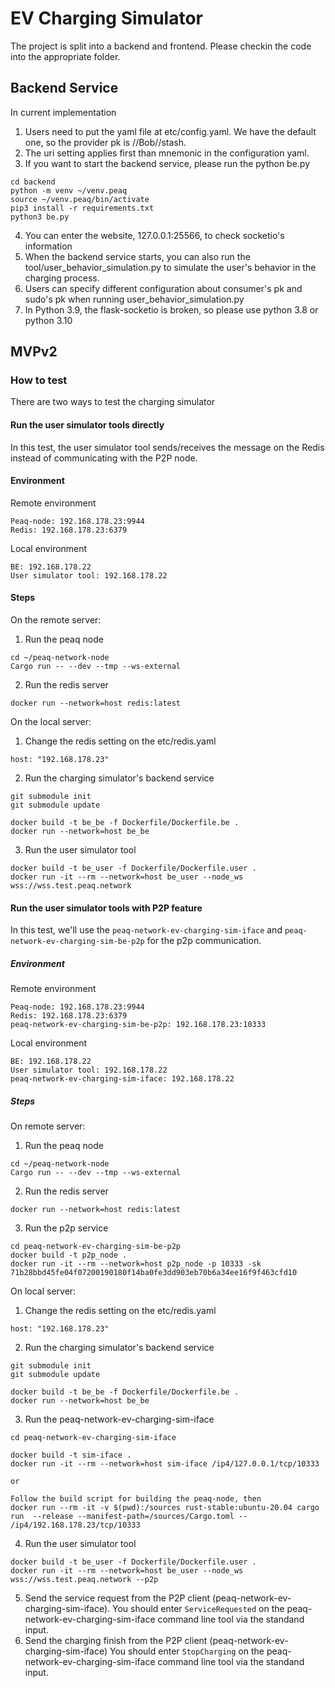 # EV Charging Simulator

The project is split into a backend and frontend.
Please checkin the code into the appropriate folder.


## Backend Service
In current implementation

1. Users need to put the yaml file at etc/config.yaml. We have the default one, so the provider pk is //Bob//stash.
2. The uri setting applies first than mnemonic in the configuration yaml.
3. If you want to start the backend service, please run the python be.py
```
cd backend
python -m venv ~/venv.peaq
source ~/venv.peaq/bin/activate
pip3 install -r requirements.txt
python3 be.py
```
4. You can enter the website, 127.0.0.1:25566, to check socketio's information
5. When the backend service starts, you can also run the tool/user_behavior_simulation.py to simulate the user's behavior in the charging process.
6. Users can specify different configuration about consumer's pk and sudo's pk when running user_behavior_simulation.py
7. In Python 3.9, the flask-socketio is broken, so please use python 3.8 or python 3.10

## MVPv2
### How to test
There are two ways to test the charging simulator

#### Run the user simulator tools directly
In this test, the user simulator tool sends/receives the message on the Redis instead of communicating with the P2P node.
#### Environment
Remote environment
```
Peaq-node: 192.168.178.23:9944
Redis: 192.168.178.23:6379
```
Local environment
```
BE: 192.168.178.22
User simulator tool: 192.168.178.22
```
#### Steps
On the remote server:
1. Run the peaq node
```
cd ~/peaq-network-node
Cargo run -- --dev --tmp --ws-external
```
2. Run the redis server
``` 
docker run --network=host redis:latest
```
On the local server:

1. Change the redis setting on the etc/redis.yaml
```
host: "192.168.178.23"
```
2. Run the charging simulator's backend service
```
git submodule init
git submodule update

docker build -t be_be -f Dockerfile/Dockerfile.be .
docker run --network=host be_be
```
3. Run the user simulator tool
```
docker build -t be_user -f Dockerfile/Dockerfile.user .
docker run -it --rm --network=host be_user --node_ws wss://wss.test.peaq.network
```


#### Run the user simulator tools with P2P feature
In this test, we'll use the `peaq-network-ev-charging-sim-iface` and `peaq-network-ev-charging-sim-be-p2p` for the p2p communication.


##### Environment
Remote environment
```
Peaq-node: 192.168.178.23:9944
Redis: 192.168.178.23:6379
peaq-network-ev-charging-sim-be-p2p: 192.168.178.23:10333
```

Local environment
```
BE: 192.168.178.22
User simulator tool: 192.168.178.22
peaq-network-ev-charging-sim-iface: 192.168.178.22
```
##### Steps
On remote server:

1. Run the peaq node
```
cd ~/peaq-network-node
Cargo run -- --dev --tmp --ws-external
```
2. Run the redis server
``` 
docker run --network=host redis:latest
```
3. Run the p2p service
```
cd peaq-network-ev-charging-sim-be-p2p
docker build -t p2p_node .
docker run -it --rm --network=host p2p_node -p 10333 -sk 71b28bbd45fe04f07200190180f14ba0fe3dd903eb70b6a34ee16f9f463cfd10
```

On local server:
1. Change the redis setting on the etc/redis.yaml
```
host: "192.168.178.23"
```
2. Run the charging simulator's backend service
```
git submodule init
git submodule update

docker build -t be_be -f Dockerfile/Dockerfile.be .
docker run --network=host be_be
```
3. Run the peaq-network-ev-charging-sim-iface
```
cd peaq-network-ev-charging-sim-iface

docker build -t sim-iface .
docker run -it --rm --network=host sim-iface /ip4/127.0.0.1/tcp/10333

or 

Follow the build script for building the peaq-node, then
docker run --rm -it -v $(pwd):/sources rust-stable:ubuntu-20.04 cargo run  --release --manifest-path=/sources/Cargo.toml -- /ip4/192.168.178.23/tcp/10333
```
4. Run the user simulator tool
```
docker build -t be_user -f Dockerfile/Dockerfile.user .
docker run -it --rm --network=host be_user --node_ws wss://wss.test.peaq.network --p2p
```
5. Send the service request from the P2P client (peaq-network-ev-charging-sim-iface).
You should enter `ServiceRequested` on the peaq-network-ev-charging-sim-iface command line tool via the standand input.
6. Send the charging finish from the P2P client (peaq-network-ev-charging-sim-iface)
You should enter `StopCharging` on the peaq-network-ev-charging-sim-iface command line tool via the standand input.

